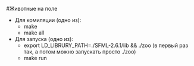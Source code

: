#Животные на поле
- Для комиляции (одно из):
    - make
    - make all
- Для запуска (одно из):
    - export LD_LIBRURY_PATH=./SFML-2.6.1/lib && ./zoo (в первый раз так, а потом можно запускать просто ./zoo)
    - make run

